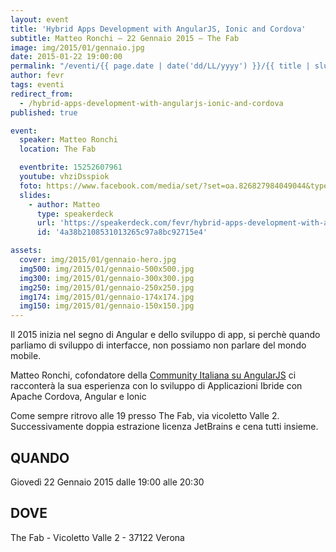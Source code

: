```yaml
---
layout: event
title: 'Hybrid Apps Development with AngularJS, Ionic and Cordova'
subtitle: Matteo Ronchi – 22 Gennaio 2015 – The Fab
image: img/2015/01/gennaio.jpg
date: 2015-01-22 19:00:00
permalink: "/eventi/{{ page.date | date('dd/LL/yyyy') }}/{{ title | slug }}/index.html"
author: fevr
tags: eventi
redirect_from:
  - /hybrid-apps-development-with-angularjs-ionic-and-cordova
published: true

event:
  speaker: Matteo Ronchi
  location: The Fab

  eventbrite: 15252607961
  youtube: vhziDsspiok
  foto: https://www.facebook.com/media/set/?set=oa.826827984049044&type=1
  slides:
    - author: Matteo
      type: speakerdeck
      url: 'https://speakerdeck.com/fevr/hybrid-apps-development-with-angularjs-ionic-and-cordova'
      id: '4a38b2108531013265c97a8bc92715e4'

assets:
  cover: img/2015/01/gennaio-hero.jpg
  img500: img/2015/01/gennaio-500x500.jpg
  img300: img/2015/01/gennaio-300x300.jpg
  img250: img/2015/01/gennaio-250x250.jpg
  img174: img/2015/01/gennaio-174x174.jpg
  img150: img/2015/01/gennaio-150x150.jpg
---
```


Il 2015 inizia nel segno di Angular e dello sviluppo di app, si perchè quando parliamo di sviluppo di interfacce,
non possiamo non parlare del mondo mobile.

Matteo Ronchi, cofondatore della
[Community Italiana su AngularJS](https://plus.google.com/communities/116870768974618912798) ci racconterà la sua
esperienza con lo sviluppo di Applicazioni Ibride con Apache Cordova, Angular e Ionic

Come sempre ritrovo alle 19 presso The Fab, via vicoletto Valle 2. Successivamente doppia estrazione licenza JetBrains
e cena tutti insieme.

## QUANDO

Giovedì 22 Gennaio 2015 dalle 19:00 alle 20:30

## DOVE

The Fab - Vicoletto Valle 2 - 37122 Verona
